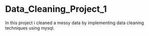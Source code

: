 # Data_Cleaning_Project_1
In this project i cleaned a messy data by implementing data cleaning techniques using mysql.
